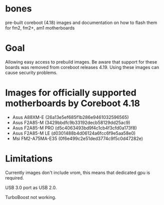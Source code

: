 # bones
pre-built coreboot (4.18) images and documentation on how to flash them for fm2, fm2+, am1 motherboards 

# Goal
Allowing easy access to prebuild images. Be aware that support for these boards was removed from coreboot releases 4.19. Using these images can cause security problems.

# Images for officially supported motherboards by Coreboot 4.18
* Asus A88XM-E (26a13e5ef685f1b286e9461032596565)
* Asus F2A85-M (3429bbdfc9b33192decb58129dd25ac9)
* Asus F2A85-M PRO (d5c4063493bd9f4c1cb4f3cfd0a173f8)
* Asus F2A85-M LE (d0301488b4d06124a6fcc6f9e5aa58e0)
* Msi FM2-A75MA-E35 (0f6e499c2e51ded3774c9f5c0d47282e)

# Limitations
Currently images don't include vrom, this means that dedicated gpu is required. 

USB 3.0 port as USB 2.0.

TurboBoost not working.
